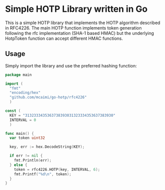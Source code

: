 # Simple HOTP Library written in Go

This is a simple HOTP library that implements the HOTP algorithm described in RFC4226.
The main HOTP function implements token generation following the rfc implementation (SHA-1 based HMAC) but the underlying HotpToken function can accept different HMAC functions.

## Usage

Simply import the library and use the preferred hashing function:

```Go
package main

import (
  "fmt"
  "encoding/hex"
  "github.com/mcaimi/go-hotp/rfc4226"
  )

const (
  KEY = "3132333435363738393031323334353637383930"
  INTERVAL = 0
  )

func main() {
  var token uint32

  key, err := hex.DecodeString(KEY);

  if err != nil {
    fmt.Println(err);
  } else {
    token = rfc4226.HOTP(key, INTERVAL, 6);
    fmt.Printf("%d\n", token);
  }
}
```
